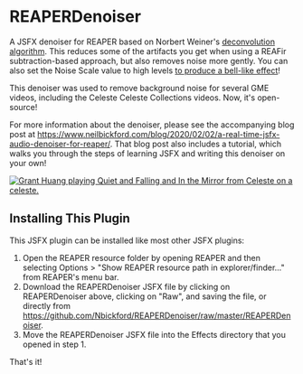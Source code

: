 # REAPERDenoiser
A JSFX denoiser for REAPER based on Norbert Weiner's [deconvolution algorithm](https://en.wikipedia.org/wiki/Wiener_deconvolution). This reduces some of the artifacts you get when using a REAFir subtraction-based approach, but also removes noise more gently. You can also set the Noise Scale value to high levels [to produce a bell-like effect](https://www.neilbickford.com/blog/wp-content/uploads/2020/02/out.mp4)!

This denoiser was used to remove background noise for several GME videos, including the Celeste Celeste Collections videos. Now, it's open-source!

For more information about the denoiser, please see the accompanying blog post at https://www.neilbickford.com/blog/2020/02/02/a-real-time-jsfx-audio-denoiser-for-reaper/. That blog post also includes a tutorial, which walks you through the steps of learning JSFX and writing this denoiser on your own!

[![Grant Huang playing *Quiet and Falling* and *In the Mirror* from *Celeste* on a celeste.](https://img.youtube.com/vi/_-92lvJd3g4/0.jpg)](https://www.youtube.com/watch?v=_-92lvJd3g4)

## Installing This Plugin

This JSFX plugin can be installed like most other JSFX plugins:

1. Open the REAPER resource folder by opening REAPER and then selecting Options > "Show REAPER resource path in explorer/finder..." from REAPER's menu bar.
2. Download the REAPERDenoiser JSFX file by clicking on REAPERDenoiser above, clicking on "Raw", and saving the file, or directly from https://github.com/Nbickford/REAPERDenoiser/raw/master/REAPERDenoiser.
3. Move the REAPERDenoiser JSFX file into the Effects directory that you opened in step 1.

That's it!

